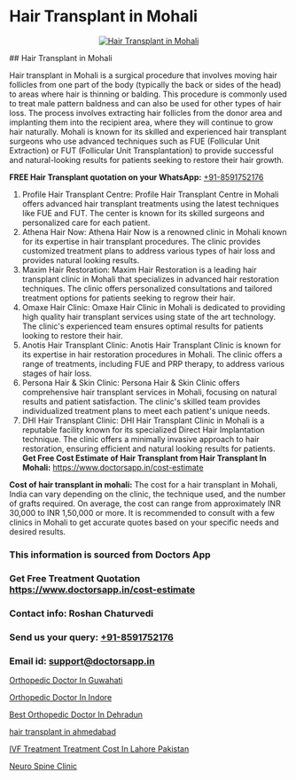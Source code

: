 # Hair Transplant in Mohali

<p align="center">
  <a href="https://doctorsapp.co.in/treatment/hair-transplant">
    <img src="https://doctorsapp.co.in/uploads/treatment_image/transplant.jpg" alt="Hair Transplant in Mohali">
  </a>
</p>
## Hair Transplant in Mohali

Hair transplant in Mohali is a surgical procedure that involves moving hair follicles from one part of the body (typically the back or sides of the head) to areas where hair is thinning or balding. This procedure is commonly used to treat male pattern baldness and can also be used for other types of hair loss. The process involves extracting hair follicles from the donor area and implanting them into the recipient area, where they will continue to grow hair naturally. Mohali is known for its skilled and experienced hair transplant surgeons who use advanced techniques such as FUE (Follicular Unit Extraction) or FUT (Follicular Unit Transplantation) to provide successful and natural-looking results for patients seeking to restore their hair growth.

**FREE Hair Transplant quotation on your WhatsApp:**  [+91-8591752176](https://api.whatsapp.com/send?phone=8591752176)

1) Profile Hair Transplant Centre: Profile Hair Transplant Centre in Mohali offers advanced hair transplant treatments using the latest techniques like FUE and FUT. The center is known for its skilled surgeons and personalized care for each patient.
2) Athena Hair Now: Athena Hair Now is a renowned clinic in Mohali known for its expertise in hair transplant procedures. The clinic provides customized treatment plans to address various types of hair loss and provides natural looking results.
3) Maxim Hair Restoration: Maxim Hair Restoration is a leading hair transplant clinic in Mohali that specializes in advanced hair restoration techniques. The clinic offers personalized consultations and tailored treatment options for patients seeking to regrow their hair.
4) Omaxe Hair Clinic: Omaxe Hair Clinic in Mohali is dedicated to providing high quality hair transplant services using state of the art technology. The clinic's experienced team ensures optimal results for patients looking to restore their hair.
5) Anotis Hair Transplant Clinic: Anotis Hair Transplant Clinic is known for its expertise in hair restoration procedures in Mohali. The clinic offers a range of treatments, including FUE and PRP therapy, to address various stages of hair loss.
6) Persona Hair & Skin Clinic: Persona Hair & Skin Clinic offers comprehensive hair transplant services in Mohali, focusing on natural results and patient satisfaction. The clinic's skilled team provides individualized treatment plans to meet each patient's unique needs.
7) DHI Hair Transplant Clinic: DHI Hair Transplant Clinic in Mohali is a reputable facility known for its specialized Direct Hair Implantation technique. The clinic offers a minimally invasive approach to hair restoration, ensuring efficient and natural looking results for patients.
**Get Free Cost Estimate of Hair Transplant from Hair Transplant In Mohali:** https://www.doctorsapp.in/cost-estimate

**Cost of hair transplant in mohali:**
The cost for a hair transplant in Mohali, India can vary depending on the clinic, the technique used, and the number of grafts required. On average, the cost can range from approximately INR 30,000 to INR 1,50,000 or more. It is recommended to consult with a few clinics in Mohali to get accurate quotes based on your specific needs and desired results.

### This information is sourced from Doctors App 
### Get Free Treatment Quotation https://www.doctorsapp.in/cost-estimate
### Contact info: Roshan Chaturvedi 
### Send us your query: [+91-8591752176](https://api.whatsapp.com/send?phone=8591752176) 
### Email id: support@doctorsapp.in

[Orthopedic Doctor In Guwahati](https://www.linkedin.com/pulse/orthopedic-doctor-guwahati-doctorsapp-khulna-y56ge/?lipi=urn%3Ali%3Apage%3Ad_flagship3_publishing_published%3B6s0HL1EnS62Kk1Ppug3b7A%3D%3D)

[Orthopedic Doctor In Indore](https://www.linkedin.com/pulse/orthopedic-doctor-indore-doctorsapp-united-arab-emirates-24ape?trackingId=JrtEFChP8WfKk%2BErxyVv0Q%3D%3D&lipi=urn%3Ali%3Apage%3Ad_flagship3_company_admin%3BSXrbBuk4SwWZ8nIcZ2zSvw%3D%3D)

[Best Orthopedic Doctor In Dehradun](https://medium.com/@manish632504/best-orthopedic-doctor-in-dehradun-e89e1dfa3b32)

[hair transplant in ahmedabad](https://medium.com/@vimalrana22/hair-transplant-in-ahmedabad-1bfe712334ff)

[IVF Treatment Treatment Cost In Lahore Pakistan](https://doctors-apps.github.io/doctorsapp/ivf-treatment-treatment-cost-in-lahore-pakistan)

[Neuro Spine Clinic](https://doctors-apps.github.io/doctorsapp/neuro-spine-clinic)

